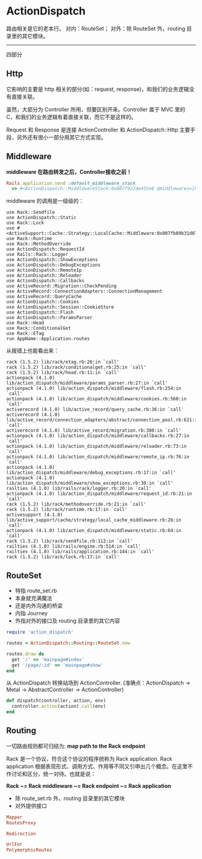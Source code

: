 # ActionDispatch

路由相关是它的老本行。
对内：RouteSet；
对外：除 RouteSet 外，routing 目录里的其它模块。

---

四部分

## Http

它影响的主要是 http 相关的部分(如：request, response)，和我们的业务逻辑没有直接关联。

虽然，大部分为 Controller 所用，但要区别开来。Controller 属于 MVC 里的 C，和我们的业务逻辑有着直接关联，而它不是这样的。

Request 和 Response 是连接 ActionController 和 ActionDispatch::Http 主要手段，另外还有很小一部分用其它方式实现。

## Middleware

**middleware 在路由转发之后，Controller接收之前！**


```ruby
Rails.application.send :default_middleware_stack
  => #<ActionDispatch::MiddlewareStack:0x007f922de455e0 @middlewares=[Rack::Sendfile, ActionDispatch::Static, Rack::Lock, Rack::Runtime, Rack::MethodOverride, ActionDispatch::RequestId, Rails::Rack::Logger, ActionDispatch::ShowExceptions, ActionDispatch::DebugExceptions, ActionDispatch::RemoteIp, ActionDispatch::Reloader, ActionDispatch::Callbacks, ActionDispatch::Cookies, ActionDispatch::Session::CookieStore, ActionDispatch::Flash, ActionDispatch::ParamsParser, Rack::Head, Rack::ConditionalGet, Rack::ETag]>
```

middleware 的调用是一级级的：

```
use Rack::Sendfile
use ActionDispatch::Static
use Rack::Lock
use #<ActiveSupport::Cache::Strategy::LocalCache::Middleware:0x007fb09b31d078>
use Rack::Runtime
use Rack::MethodOverride
use ActionDispatch::RequestId
use Rails::Rack::Logger
use ActionDispatch::ShowExceptions
use ActionDispatch::DebugExceptions
use ActionDispatch::RemoteIp
use ActionDispatch::Reloader
use ActionDispatch::Callbacks
use ActiveRecord::Migration::CheckPending
use ActiveRecord::ConnectionAdapters::ConnectionManagement
use ActiveRecord::QueryCache
use ActionDispatch::Cookies
use ActionDispatch::Session::CookieStore
use ActionDispatch::Flash
use ActionDispatch::ParamsParser
use Rack::Head
use Rack::ConditionalGet
use Rack::ETag
run AppName::Application.routes
```

从报错上也能看出来：

```
rack (1.5.2) lib/rack/etag.rb:26:in `call'
rack (1.5.2) lib/rack/conditionalget.rb:25:in `call'
rack (1.5.2) lib/rack/head.rb:11:in `call'
actionpack (4.1.0) lib/action_dispatch/middleware/params_parser.rb:27:in `call'
actionpack (4.1.0) lib/action_dispatch/middleware/flash.rb:254:in `call'
actionpack (4.1.0) lib/action_dispatch/middleware/cookies.rb:560:in `call'
activerecord (4.1.0) lib/active_record/query_cache.rb:36:in `call'
activerecord (4.1.0) lib/active_record/connection_adapters/abstract/connection_pool.rb:621:in `call'
activerecord (4.1.0) lib/active_record/migration.rb:380:in `call'
actionpack (4.1.0) lib/action_dispatch/middleware/callbacks.rb:27:in `call'
actionpack (4.1.0) lib/action_dispatch/middleware/reloader.rb:73:in `call'
actionpack (4.1.0) lib/action_dispatch/middleware/remote_ip.rb:76:in `call'
actionpack (4.1.0) lib/action_dispatch/middleware/debug_exceptions.rb:17:in `call'
actionpack (4.1.0) lib/action_dispatch/middleware/show_exceptions.rb:30:in `call'
railties (4.1.0) lib/rails/rack/logger.rb:20:in `call'
actionpack (4.1.0) lib/action_dispatch/middleware/request_id.rb:21:in `call'
rack (1.5.2) lib/rack/methodoverride.rb:21:in `call'
rack (1.5.2) lib/rack/runtime.rb:17:in `call'
activesupport (4.1.0) lib/active_support/cache/strategy/local_cache_middleware.rb:26:in `call'
actionpack (4.1.0) lib/action_dispatch/middleware/static.rb:64:in `call'
rack (1.5.2) lib/rack/sendfile.rb:112:in `call'
railties (4.1.0) lib/rails/engine.rb:514:in `call'
railties (4.1.0) lib/rails/application.rb:144:in `call'
rack (1.5.2) lib/rack/lock.rb:17:in `call'
```

## RouteSet

- 特指 route_set.rb
- 本身就充满魔法
- 还是内外沟通的桥梁
- 内指 Journey
- 外指对外的接口及 routing 目录里的其它内容

```ruby
require 'action_dispatch'

routes = ActionDispatch::Routing::RouteSet.new

routes.draw do
  get '/' => 'mainpage#index'
  get '/page/:id' => 'mainpage#show'
end
```

从 ActionDispatch 转换站场到 ActionController.
(准确点：ActionDispatch -> Metal -> AbstractController -> ActionController)

```ruby
def dispatch(controller, action, env)
  controller.action(action).call(env)
end
```

## Routing

一切路由规则都可归结为: **map path to the Rack endpoint**

Rack 是一个协议，符合这个协议的程序统称为 Rack application. Rack application 根据表现形式、调用方式、作用等不同又引申出几个概念。在这里不作讨论和区分，统一对待。也就是说：

**Rack ~= Rack middleware ~= Rack endpoint ~= Rack application** 

- 除 route_set.rb 外，routing 目录里的其它模块
- 对外提供接口

```ruby
Mapper
RoutesProxy

Redirection

UrlFor
PolymorphicRoutes
```
